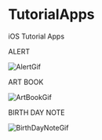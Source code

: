 # TutorialApps
iOS Tutorial Apps

ALERT 

![AlertGif](https://user-images.githubusercontent.com/58392243/185426189-aff97361-8174-4aff-909f-010f6c0ac67a.gif)

ART BOOK 

![ArtBookGif](https://user-images.githubusercontent.com/58392243/185426397-c8d4517e-aef6-4221-8360-44ec2f5fb669.gif)


BIRTH DAY NOTE

![BirthDayNoteGif](https://user-images.githubusercontent.com/58392243/185425902-08fcea88-79a9-411d-b200-33b5769cc234.gif)

